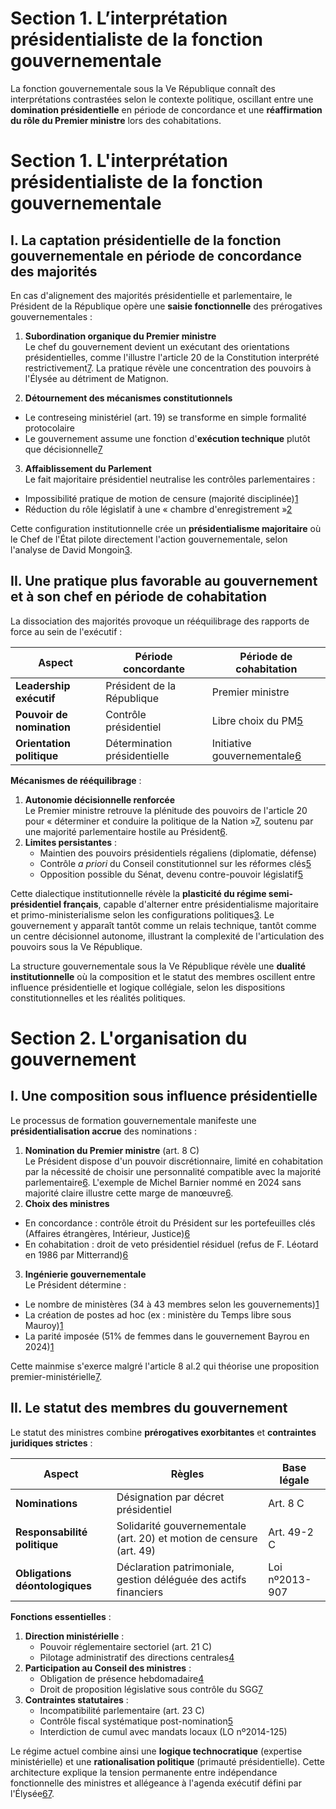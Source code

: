 # Section 1. L’interprétation présidentialiste de la fonction gouvernementale

La fonction gouvernementale sous la Ve République connaît des interprétations contrastées selon le contexte politique, oscillant entre une **domination présidentielle** en période de concordance et une **réaffirmation du rôle du Premier ministre** lors des cohabitations.

# Section 1. L'interprétation présidentialiste de la fonction gouvernementale

## I. La captation présidentielle de la fonction gouvernementale en période de concordance des majorités

En cas d'alignement des majorités présidentielle et parlementaire, le Président de la République opère une **saisie fonctionnelle** des prérogatives gouvernementales :

1. **Subordination organique du Premier ministre**  
    Le chef du gouvernement devient un exécutant des orientations présidentielles, comme l'illustre l'article 20 de la Constitution interprété restrictivement[7](https://www.doc-du-juriste.com/blog/conseils-juridiques/gouvernement-execute-politique-president-republique-14-02-2018.html). La pratique révèle une concentration des pouvoirs à l'Élysée au détriment de Matignon.
    
2. **Détournement des mécanismes constitutionnels**
- Le contreseing ministériel (art. 19) se transforme en simple formalité protocolaire
- Le gouvernement assume une fonction d'**exécution technique** plutôt que décisionnelle[7](https://www.doc-du-juriste.com/blog/conseils-juridiques/gouvernement-execute-politique-president-republique-14-02-2018.html)
3. **Affaiblissement du Parlement**  
    Le fait majoritaire présidentiel neutralise les contrôles parlementaires :
- Impossibilité pratique de motion de censure (majorité disciplinée)[1](https://aideauxtd.com/le-fait-majoritaire/)
- Réduction du rôle législatif à une « chambre d'enregistrement »[2](http://blog.juspoliticum.com/2021/11/09/carence-du-controle-parlementaire-et-controle-politique-par-les-experts-a-propos-de-la-mission-devaluation-de-lexecutif-sur-la-gestion-de-la-crise-due-au-covid-19-par-elina-lemai/)    

Cette configuration institutionnelle crée un **présidentialisme majoritaire** où le Chef de l'État pilote directement l'action gouvernementale, selon l'analyse de David Mongoin[3](http://blog.juspoliticum.com/2025/02/06/du-presidentialisme-majoritaire-au-primo-ministerialisme-minoritaire-quelques-breves-reflexions-sur-une-situation-politique-inedite-par-david-mongoin/).

## II. Une pratique plus favorable au gouvernement et à son chef en période de cohabitation

La dissociation des majorités provoque un rééquilibrage des rapports de force au sein de l'exécutif :

| Aspect                    | Période concordante          | Période de cohabitation                                                                                                                                                  |
| ------------------------- | ---------------------------- | ------------------------------------------------------------------------------------------------------------------------------------------------------------------------ |
| **Leadership exécutif**   | Président de la République   | Premier ministre                                                                                                                                                         |
| **Pouvoir de nomination** | Contrôle présidentiel        | Libre choix du PM[5](https://www.village-justice.com/articles/les-contre-pouvoirs-pendant-cohabitation,50179.html)                                                       |
| **Orientation politique** | Détermination présidentielle | Initiative gouvernementale[6](https://www.doc-du-juriste.com/droit-public-et-international/droit-constitutionnel/dissertation/premier-ministre-cohabitation-459765.html) |

**Mécanismes de rééquilibrage** :
1. **Autonomie décisionnelle renforcée**  
	    Le Premier ministre retrouve la plénitude des pouvoirs de l'article 20 pour « déterminer et conduire la politique de la Nation »[7](https://www.doc-du-juriste.com/blog/conseils-juridiques/gouvernement-execute-politique-president-republique-14-02-2018.html), soutenu par une majorité parlementaire hostile au Président[6](https://www.doc-du-juriste.com/droit-public-et-international/droit-constitutionnel/dissertation/premier-ministre-cohabitation-459765.html).
2. **Limites persistantes** :
	- Maintien des pouvoirs présidentiels régaliens (diplomatie, défense)
	- Contrôle _a priori_ du Conseil constitutionnel sur les réformes clés[5](https://www.village-justice.com/articles/les-contre-pouvoirs-pendant-cohabitation,50179.html)
	- Opposition possible du Sénat, devenu contre-pouvoir législatif[5](https://www.village-justice.com/articles/les-contre-pouvoirs-pendant-cohabitation,50179.html)
    
Cette dialectique institutionnelle révèle la **plasticité du régime semi-présidentiel français**, capable d'alterner entre présidentialisme majoritaire et primo-ministerialisme selon les configurations politiques[3](http://blog.juspoliticum.com/2025/02/06/du-presidentialisme-majoritaire-au-primo-ministerialisme-minoritaire-quelques-breves-reflexions-sur-une-situation-politique-inedite-par-david-mongoin/). Le gouvernement y apparaît tantôt comme un relais technique, tantôt comme un centre décisionnel autonome, illustrant la complexité de l'articulation des pouvoirs sous la Ve République.

La structure gouvernementale sous la Ve République révèle une **dualité institutionnelle** où la composition et le statut des membres oscillent entre influence présidentielle et logique collégiale, selon les dispositions constitutionnelles et les réalités politiques.

# Section 2. L'organisation du gouvernement
## I. Une composition sous influence présidentielle
Le processus de formation gouvernementale manifeste une **présidentialisation accrue** des nominations :
1. **Nomination du Premier ministre** (art. 8 C)  
    Le Président dispose d'un pouvoir discrétionnaire, limité en cohabitation par la nécessité de choisir une personnalité compatible avec la majorité parlementaire[6](https://actu.dalloz-etudiant.fr/a-la-une/article/le-premier-ministre-et-le-gouvernement-sous-la-ve/h/3e2df599d45b72906da8240a1c94d7fe.html). L'exemple de Michel Barnier nommé en 2024 sans majorité claire illustre cette marge de manœuvre[6](https://actu.dalloz-etudiant.fr/a-la-une/article/le-premier-ministre-et-le-gouvernement-sous-la-ve/h/3e2df599d45b72906da8240a1c94d7fe.html).
2. **Choix des ministres**
- En concordance : contrôle étroit du Président sur les portefeuilles clés (Affaires étrangères, Intérieur, Justice)[6](https://actu.dalloz-etudiant.fr/a-la-une/article/le-premier-ministre-et-le-gouvernement-sous-la-ve/h/3e2df599d45b72906da8240a1c94d7fe.html)
- En cohabitation : droit de veto présidentiel résiduel (refus de F. Léotard en 1986 par Mitterrand)[6](https://actu.dalloz-etudiant.fr/a-la-une/article/le-premier-ministre-et-le-gouvernement-sous-la-ve/h/3e2df599d45b72906da8240a1c94d7fe.html)
3. **Ingénierie gouvernementale**  
    Le Président détermine :
- Le nombre de ministères (34 à 43 membres selon les gouvernements)[1](https://fr.wikipedia.org/wiki/Gouvernement_de_la_R%C3%A9publique_fran%C3%A7aise)
- La création de postes ad hoc (ex : ministère du Temps libre sous Mauroy)[1](https://fr.wikipedia.org/wiki/Gouvernement_de_la_R%C3%A9publique_fran%C3%A7aise)
- La parité imposée (51% de femmes dans le gouvernement Bayrou en 2024)[1](https://fr.wikipedia.org/wiki/Gouvernement_de_la_R%C3%A9publique_fran%C3%A7aise)

Cette mainmise s'exerce malgré l'article 8 al.2 qui théorise une proposition premier-ministérielle[7](https://www.info.gouv.fr/quest-ce-quun-gouvernement).

## II. Le statut des membres du gouvernement
Le statut des ministres combine **prérogatives exorbitantes** et **contraintes juridiques strictes** :

| Aspect                         | Règles                                                              | Base légale    |
| ------------------------------ | ------------------------------------------------------------------- | -------------- |
| **Nominations**                | Désignation par décret présidentiel                                 | Art. 8 C       |
| **Responsabilité politique**   | Solidarité gouvernementale (art. 20) et motion de censure (art. 49) | Art. 49-2 C    |
| **Obligations déontologiques** | Déclaration patrimoniale, gestion déléguée des actifs financiers    | Loi nº2013-907 |

**Fonctions essentielles** :
1. **Direction ministérielle** :
	- Pouvoir réglementaire sectoriel (art. 21 C)
	- Pilotage administratif des directions centrales[4](https://www.studyrama.com/formations/fiches-metiers/fonction-publique-management-public/ministre)
2. **Participation au Conseil des ministres** :
	- Obligation de présence hebdomadaire[4](https://www.studyrama.com/formations/fiches-metiers/fonction-publique-management-public/ministre)
	- Droit de proposition législative sous contrôle du SGG[7](https://www.info.gouv.fr/quest-ce-quun-gouvernement)
3. **Contraintes statutaires** :
	- Incompatibilité parlementaire (art. 23 C)
	- Contrôle fiscal systématique post-nomination[5](https://encyclopedie.wikiterritorial.cnfpt.fr/xwiki/bin/view/fiches/La%20responsabilit%C3%A9%20du%20gouvernement/)
	- Interdiction de cumul avec mandats locaux (LO nº2014-125)
    
Le régime actuel combine ainsi une **logique technocratique** (expertise ministérielle) et une **rationalisation politique** (primauté présidentielle). Cette architecture explique la tension permanente entre indépendance fonctionnelle des ministres et allégeance à l'agenda exécutif défini par l'Élysée[6](https://actu.dalloz-etudiant.fr/a-la-une/article/le-premier-ministre-et-le-gouvernement-sous-la-ve/h/3e2df599d45b72906da8240a1c94d7fe.html)[7](https://www.info.gouv.fr/quest-ce-quun-gouvernement).